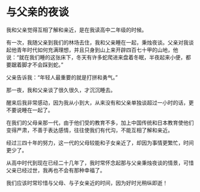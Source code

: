 # 与父亲的夜谈

我和父亲觉得互相了解和亲近，是在我读高中二年级的时候。 

有一次，我随父亲到我们的林场去住，我和父亲睡在一起，秉烛夜谈。父亲对我谈起他青年时代如何充满理想，并且只身到山上来开辟四百七十甲的山地，他说：“就在我们睡的这张床下，冬天有许多蛇爬进来盘着冬眠，半夜起来小便，都要踞着脚才不会踩到蛇。” 

父亲告诉我：“年轻人最重要的就是打拼和勇气。” 

那一夜，我和父亲谈了很久很久，才沉沉睡去。 

醒来后我非常感动，因为我从小到大，从来没有和父亲单独谈超过一小时的话，更不要说睡在一起了。 

在我们的父母亲那一代，由于他们受的教育不多，加上中国传统和日本教育使他们变得严肃，不善于表达感情，往往使我们有代沟，不能互相了解和亲近。 

经过三四十年的努力，这一代的父母较能和子女亲近了，却因为事情更繁忙，时间更少了。 

从高中时代到现在已经二十几年了，我时常怀念起那与父亲秉烛夜谈的情景，可惜父亲已经过世，我再也不会有那种幸福了。 

我们应该时常珍惜与父母、与子女亲近的时间，因为好时光稍纵即逝！
 